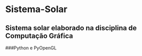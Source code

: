 # Sistema-Solar
## Sistema solar elaborado na disciplina de Computação Gráfica
###Python e PyOpenGL
